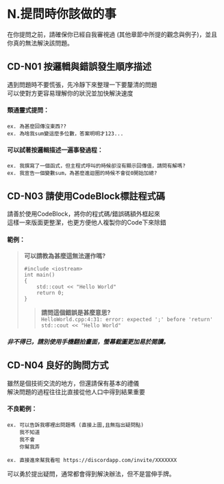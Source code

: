 # N.提問時你該做的事
在你提問之前，請確保你已經自我審視過 (其他章節中所提的觀念與例子)，並且你真的無法解決該問題。

## CD-N01 按邏輯與錯誤發生順序描述
遇到問題時不要慌張，先冷靜下來整理一下要釐清的問題  
可以使對方更容易理解你的狀況並加快解決速度  
#### 類通靈式提問：
```
ex. 為甚麼回傳沒東西??
ex. 為啥我sum變這麼多位數，答案明明才123...
```
#### 可以試著按邏輯描述一遍事發過程：
```
ex. 我撰寫了一個函式，但主程式呼叫的時候卻沒有顯示回傳值，請問有解嗎?
ex. 我宣告一個變數sum，為甚麼進迴圈的時候不會從0開始加總?
```

## CD-N03 請使用CodeBlock標註程式碼
請善於使用CodeBlock，將你的程式碼/錯誤碼額外框起來  
這樣一來版面更整潔，也更方便他人複製你的Code下來除錯  
#### 範例：
> **可以請教為甚麼這無法運作嗎?**  
> ```
> #include <iostream>
> int main()
> {
>     std::cout << "Hello World"
>     return 0;
> }
> ```
>> **請問這個錯誤是甚麼意思?**  
>> ```HelloWorld.cpp:4:31: error: expected ';' before 'return' std::cout << "Hello World"```  

##### 非不得已，請別使用手機翻拍畫面，螢幕截圖更加易於閱讀。 

## CD-N04 良好的詢問方式
雖然是個技術交流的地方，但還請保有基本的禮儀  
解決問題的過程往往比直接從他人口中得到結果重要  
#### 不良範例：
```
ex. 可以告訴我哪裡出問題嗎 (直接上圖,且無指出疑問點)
    我不知道
    我不會
    你幫我弄

ex. 直接進來幫我看啦 https://discordapp.com/invite/XXXXXXX
```
可以勇於提出疑問，通常都會得到解決辦法，但不是當伸手牌。  

